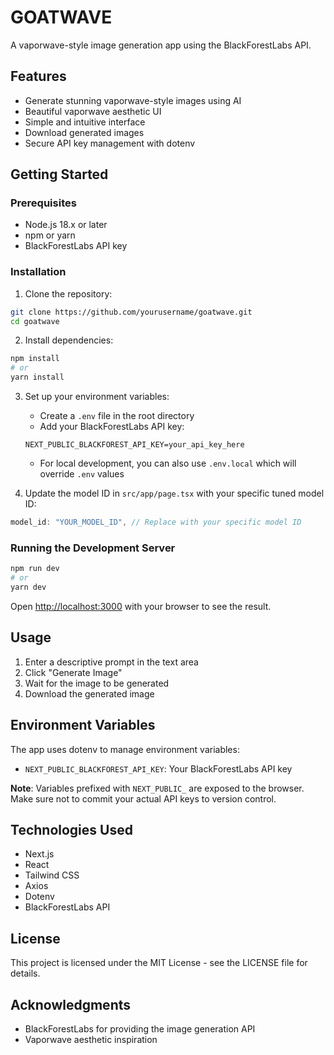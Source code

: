 # GOATWAVE

A vaporwave-style image generation app using the BlackForestLabs API.

## Features

- Generate stunning vaporwave-style images using AI
- Beautiful vaporwave aesthetic UI
- Simple and intuitive interface
- Download generated images
- Secure API key management with dotenv

## Getting Started

### Prerequisites

- Node.js 18.x or later
- npm or yarn
- BlackForestLabs API key

### Installation

1. Clone the repository:
```bash
git clone https://github.com/yourusername/goatwave.git
cd goatwave
```

2. Install dependencies:
```bash
npm install
# or
yarn install
```

3. Set up your environment variables:
   - Create a `.env` file in the root directory
   - Add your BlackForestLabs API key:
   ```
   NEXT_PUBLIC_BLACKFOREST_API_KEY=your_api_key_here
   ```
   - For local development, you can also use `.env.local` which will override `.env` values

4. Update the model ID in `src/app/page.tsx` with your specific tuned model ID:
```javascript
model_id: "YOUR_MODEL_ID", // Replace with your specific model ID
```

### Running the Development Server

```bash
npm run dev
# or
yarn dev
```

Open [http://localhost:3000](http://localhost:3000) with your browser to see the result.

## Usage

1. Enter a descriptive prompt in the text area
2. Click "Generate Image"
3. Wait for the image to be generated
4. Download the generated image

## Environment Variables

The app uses dotenv to manage environment variables:

- `NEXT_PUBLIC_BLACKFOREST_API_KEY`: Your BlackForestLabs API key

**Note**: Variables prefixed with `NEXT_PUBLIC_` are exposed to the browser. Make sure not to commit your actual API keys to version control.

## Technologies Used

- Next.js
- React
- Tailwind CSS
- Axios
- Dotenv
- BlackForestLabs API

## License

This project is licensed under the MIT License - see the LICENSE file for details.

## Acknowledgments

- BlackForestLabs for providing the image generation API
- Vaporwave aesthetic inspiration
